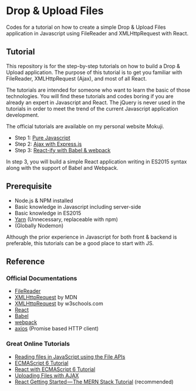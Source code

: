 # Drop & Upload Files

Codes for a tutorial on how to create a simple Drop & Upload Files application in Javascript using FileReader and XMLHttpRequest with React.

## Tutorial

This repository is for the step-by-step tutorials on how to build a Drop & Upload application. The purpose of this tutorial is to get you familiar with FileReader, XMLHttpRequest (Ajax), and most of all React.

The tutorials are intended for someone who want to learn the basic of those technologies. You will find these tutorials and codes boring if you are already an expert in Javascript and React. The jQuery is never used in the tutorials in order to meet the trend of the current Javascript application development.

The official tutorials are available on my personal website Mokuji. 

- Step 1: [Pure Javascript](https://www.mokuji.me/article/drop-upload-tutorial-1)
- Step 2: [Ajax with Express.js](https://www.mokuji.me/article/drop-upload-tutorial-2)
- Step 3: [React-ify with Babel & webpack](https://www.mokuji.me/article/drop-upload-tutorial-3)

In step 3, you will build a simple React application writing in ES2015 syntax along with the support of Babel and Webpack.

## Prerequisite

- Node.js & NPM installed
- Basic knowledge in Javascript including server-side
- Basic knowledge in ES2015
- [Yarn](https://yarnpkg.com/en/) (Unnecessary, replaceable with npm)
- (Globally Nodemon)

Although the prior experience in Javascript for both front & backend is preferable, this tutorials can be a good place to start with JS.

## Reference

### Official Documentations
- [FileReader](https://developer.mozilla.org/en/docs/Web/API/FileReader)
- [XMLHttpRequest](https://developer.mozilla.org/en/docs/Web/API/XMLHttpRequest) by MDN
- [XMLHttpRequest](https://www.w3schools.com/xml/xml_http.asp) by w3schools.com
- [React](https://facebook.github.io/react/)
- [Babel](https://babeljs.io/)
- [webpack](https://webpack.github.io/)
- [axios](https://github.com/mzabriskie/axios) (Promise based HTTP client)

### Great Online Tutorials
- [Reading files in JavaScript using the File APIs](https://www.html5rocks.com/en/tutorials/file/dndfiles/)
- [ECMAScript 6 Tutorial](http://ccoenraets.github.io/es6-tutorial/)
- [React with ECMAScript 6 Tutorial](http://ccoenraets.github.io/es6-tutorial-react/)
- [Uploading Files with AJAX](http://blog.teamtreehouse.com/uploading-files-ajax)
- [React Getting Started — The MERN Stack Tutorial](https://medium.com/@bryantheastronaut/react-getting-started-the-mern-stack-tutorial-feat-es6-de1a2886be50) (recommended)